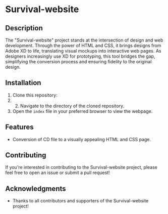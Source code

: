 # Survival-website

## Description

The "Survival-website" project stands at the intersection of design and web development. Through the power of HTML and CSS, it brings designs from Adobe XD to life, translating visual mockups into interactive web pages. As designers increasingly use XD for prototyping, this tool bridges the gap, simplifying the conversion process and ensuring fidelity to the original design.

## Installation

1. Clone this repository:
2. 2. Navigate to the directory of the cloned repository.
3. Open the `index` file in your preferred browser to view the webpage.

## Features

- Conversion of CD file to a visually appealing HTML and CSS page.


## Contributing

If you're interested in contributing to the Survival-website project, please feel free to open an issue or submit a pull request!

## Acknowledgments

- Thanks to all contributors and supporters of the Survival-website project!
